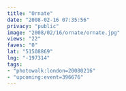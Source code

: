 ```yaml
---
title: "Ornate"
date: "2008-02-16 07:35:56"
privacy: "public"
image: "2008/02/16/ornate/ornate.jpg"
views: "22"
faves: "0"
lat: "51508869"
lng: "-197314"
tags:
- "photowalk:london=20080216"
- "upcoming:event=396676"
---
```


